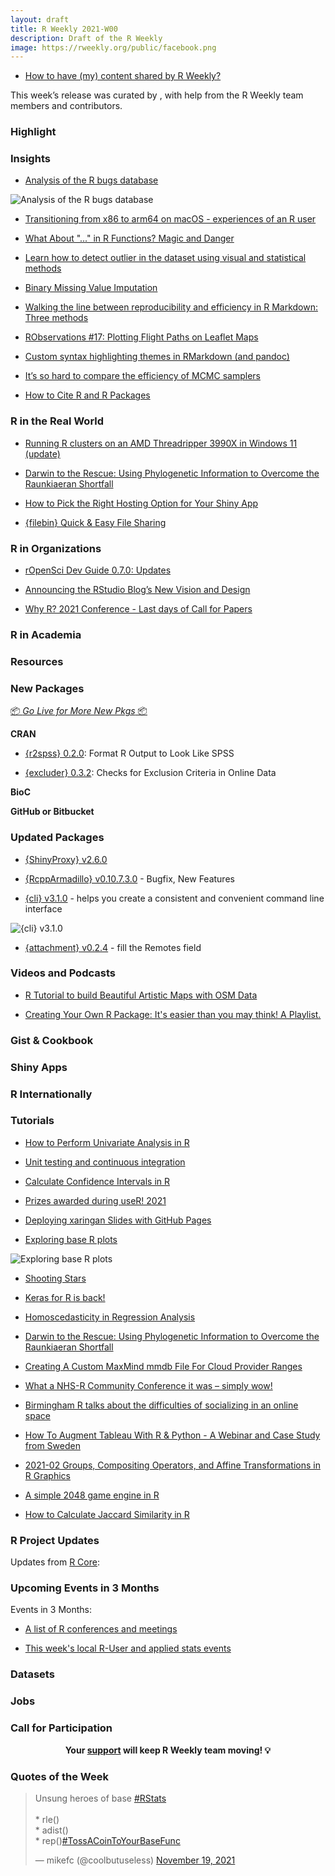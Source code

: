 ```yaml
---
layout: draft
title: R Weekly 2021-W00
description: Draft of the R Weekly
image: https://rweekly.org/public/facebook.png
---
```



+ [How to have (my) content shared by R Weekly?](https://github.com/rweekly/rweekly.org#how-to-have-my-content-shared-by-r-weekly)

This week’s release was curated by [](), with help from the R Weekly team members and contributors.



###  Highlight



### Insights


+ [Analysis of the R bugs database](https://llrs.dev/2021/11/bugs-in-r/)

![Analysis of the R bugs database](https://raw.githubusercontent.com/rweekly/image/master/2021/W47/bugs.png)

+ [Transitioning from x86 to arm64 on macOS - experiences of an R user](https://pat-s.me/transitioning-from-x86-to-arm64-on-macos-experiences-of-an-r-user/)


+ [What About "..." in R Functions? Magic and Danger](https://youtu.be/D6nPJGcGRgw) 

+ [Learn how to detect outlier in the dataset using visual and statistical methods](https://www.reneshbedre.com/blog/find-outliers.html)

+ [Binary Missing Value Imputation](https://data-and-the-world.onrender.com/posts/binary-missing-imputation/)

+ [Walking the line between reproducibility and efficiency in R Markdown: Three methods](https://pablobernabeu.github.io/2021/walking-the-line-between-reproducibility-and-efficiency-in-r-markdown-three-methods/)

+ [RObservations #17: Plotting Flight Paths on Leaflet Maps](https://bensstats.wordpress.com/2021/11/16/robservations-17-plotting-flight-paths-on-leaflet-maps/)


+ [Custom syntax highlighting themes in RMarkdown (and pandoc)](https://www.tjmahr.com/custom-highlighting-pandoc-rmarkdown/)

+ [It’s so hard to compare the efficiency of MCMC samplers](https://statmodeling.stat.columbia.edu/2021/11/17/its-so-hard-to-compare-the-efficiency-of-mcmc-samplers/)

+ [How to Cite R and R Packages](https://ropensci.org/blog/2021/11/16/how-to-cite-r-and-r-packages/)

### R in the Real World

+ [Running R clusters on an AMD Threadripper 3990X in Windows 11 (update)](https://lovickconsulting.com/2021/11/18/running-r-clusters-on-an-amd-threadripper-3990x-in-windows-10-2/)

+ [Darwin to the Rescue: Using Phylogenetic Information to Overcome the Raunkiaeran Shortfall](https://geekcologist.wordpress.com/2021/11/17/darwin-to-the-rescue-using-phylogenetic-information-to-overcome-the-raunkiaeran-shortfall/)

+ [How to Pick the Right Hosting Option for Your Shiny App](https://hosting.analythium.io/how-to-pick-the-right-hosting-option-for-your-shiny-app/) 


+ [{filebin} Quick & Easy File Sharing](https://datawookie.dev/blog/2021/11/filebin-quick-easy-file-sharing/)

###  R in Organizations

+ [rOpenSci Dev Guide 0.7.0: Updates](https://ropensci.org/blog/2021/11/18/devguide-0.7.0/)

+ [Announcing the RStudio Blog’s New Vision and Design](https://www.rstudio.com/blog/announcing-the-rstudio-blog-s-new-vision-and-design/)

+ [Why R? 2021 Conference - Last days of Call for Papers](http://whyr.pl//foundation/2021/whyr2021-cfp-ends/)


###  R in Academia



###  Resources



###  New Packages

<p class="added-hostname"><a href="https://rweekly.org/live" target="_blank" class="externalLink">📦 <i>Go Live for More New Pkgs</i> 📦</a></p>

**CRAN**
 
+ [{r2spss} 0.2.0](https://cran.r-project.org/package=r2spss): Format R Output to Look Like SPSS
 
+ [{excluder} 0.3.2](https://cran.r-project.org/package=excluder): Checks for Exclusion Criteria in Online Data  


**BioC**



**GitHub or Bitbucket**

 

### Updated Packages

+ [{ShinyProxy} v2.6.0](https://hosting.analythium.io/what-is-new-in-shinyproxy-2-6-0/)

+ [{RcppArmadillo} v0.10.7.3.0](http://dirk.eddelbuettel.com/blog/2021/11/18#rcpparmadillo_0.10.7.3.0) - Bugfix, New Features

+ [{cli} v3.1.0](https://www.tidyverse.org/blog/2021/11/cli-3-1-0/) - helps you create a consistent and convenient command line interface

![{cli} v3.1.0](https://raw.githubusercontent.com/rweekly/image/master/2021/W47/cli.png)

+ [{attachment} v0.2.4](https://rtask.thinkr.fr/attachment-v0-2-3-fill-the-remotes-field/) - fill the Remotes field


###  Videos and Podcasts

+ [R Tutorial to build Beautiful Artistic Maps with OSM Data](https://www.youtube.com/watch?v=TDVXff6i3kw)

+ [Creating Your Own R Package: It's easier than you may think! A Playlist. ](https://youtube.com/playlist?list=PL4ZUlAlk7Qic9a6aBIMcRs7_CLbIzCalW)


### Gist & Cookbook



### Shiny Apps



### R Internationally



###  Tutorials

+ [How to Perform Univariate Analysis in R](https://finnstats.com/index.php/2021/11/20/how-to-perform-univariate-analysis-in-r/)

+ [Unit testing and continuous integration](https://personalpages.manchester.ac.uk/staff/david.selby/rthritis/2021-11-19-unittesting)

+ [Calculate Confidence Intervals in R](https://finnstats.com/index.php/2021/11/18/calculate-confidence-intervals-in-r/)

+ [Prizes awarded during useR! 2021](https://user2021.r-project.org/blog/2021/11/18/awards/)

+ [Deploying xaringan Slides with GitHub Pages](https://rviews.rstudio.com/2021/11/18/deploying-xaringan-slides-a-ten-step-github-pages-workflow/)

+ [Exploring base R plots](https://hohenfeld.is/posts/exploring-base-r-plots/)

![Exploring base R plots](https://raw.githubusercontent.com/rweekly/image/master/2021/W47/base-plot.png)

+ [Shooting Stars](https://www.johnmackintosh.net/blog/2021-11-22-shooting-stars/)

+ [Keras for R is back!](https://blogs.rstudio.com/tensorflow/posts/2021-11-18-keras-updates)

+ [Homoscedasticity in Regression Analysis](https://finnstats.com/index.php/2021/11/17/homoscedasticity-in-regression-analysis/)


+ [Darwin to the Rescue: Using Phylogenetic Information to Overcome the Raunkiaeran Shortfall](https://geekcologist.wordpress.com/2021/11/17/darwin-to-the-rescue-using-phylogenetic-information-to-overcome-the-raunkiaeran-shortfall/)


+ [Creating A Custom MaxMind mmdb File For Cloud Provider Ranges](https://rud.is/b/2021/11/16/creating-a-custom-maxmind-mmdb-file-for-cloud-provider-ranges/)

+ [What a NHS-R Community Conference it was – simply wow!](https://nhsrcommunity.com/blog/what-a-nhs-r-community-conference-it-was-simply-wow/)

+ [Birmingham R talks about the difficulties of socializing in an online space](https://www.r-consortium.org/blog/2021/11/15/birmingham-r-talks-about-the-difficulties-of-socializing-in-an-online-space)

+ [How To Augment Tableau With R & Python - A Webinar and Case Study from Sweden](https://www.rstudio.com/blog/augment-tableau-with-r-python/)


+ [2021-02  Groups, Compositing Operators, and Affine Transformations in R Graphics](https://stattech.wordpress.fos.auckland.ac.nz/2021/11/15/2021-02-groups-compositing-operators-and-affine-transformations-in-r-graphics/)


+ [A simple 2048 game engine in R](https://coolbutuseless.github.io/2021/11/14/a-simple-2048-game-engine-in-r/)


+ [How to Calculate Jaccard Similarity in R](https://finnstats.com/index.php/2021/11/13/how-to-calculate-jaccard-similarity-in-r/)
 
<!--<div class="post-more-begin></div><div class="post-more-end"></div>-->

###  R Project Updates

Updates from [R Core](http://developer.r-project.org/blosxom.cgi/R-devel/NEWS):


###  Upcoming Events in 3 Months

Events in 3 Months:


+ [A list of R conferences and meetings](https://jumpingrivers.github.io/meetingsR/events.html)

+ [This week's local R-User and applied stats events](https://community.rstudio.com/c/irl)


### Datasets

### Jobs




###  Call for Participation


<p class="hide-support added-hostname support-rweekly" style="text-align: center;font-weight: bold;">Your <a class="non-visited externalLink" href="https://www.patreon.com/rweekly" onclick="pas(this)">support</a> will keep R Weekly team moving! 💡</p>

###  Quotes of the Week

<blockquote class="twitter-tweet"><p lang="en" dir="ltr">Unsung heroes of base <a href="https://twitter.com/hashtag/RStats?src=hash&amp;ref_src=twsrc%5Etfw">#RStats</a> <br><br>* rle()<br>* adist()<br>* rep()<a href="https://twitter.com/hashtag/TossACoinToYourBaseFunc?src=hash&amp;ref_src=twsrc%5Etfw">#TossACoinToYourBaseFunc</a></p>&mdash; mikefc (@coolbutuseless) <a href="https://twitter.com/coolbutuseless/status/1461836326152536064?ref_src=twsrc%5Etfw">November 19, 2021</a></blockquote> <script async src="https://platform.twitter.com/widgets.js" charset="utf-8"></script>

